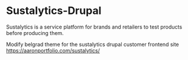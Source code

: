 # Sustalytics-Drupal
Sustalytics is a service platform for brands and retailers to test products before producing them. 

Modify belgrad theme for the sustalytics drupal customer frontend site
https://aaronportfolio.com/sustalytics/
